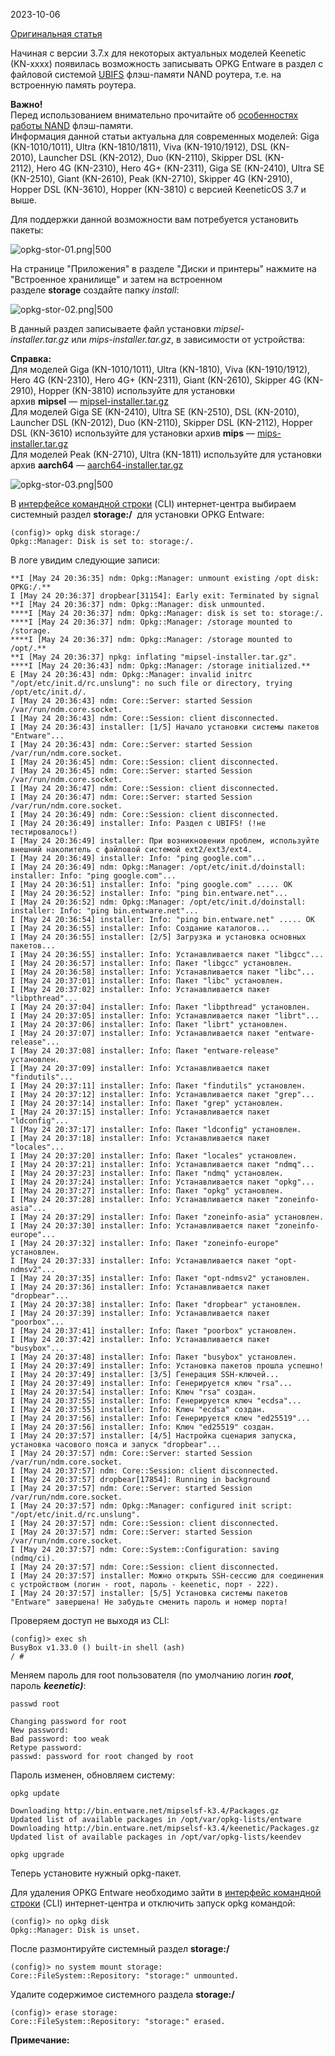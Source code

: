 2023-10-06

[Оригинальная статья](https://help.keenetic.com/hc/ru/articles/360021888880-%D0%A3%D1%81%D1%82%D0%B0%D0%BD%D0%BE%D0%B2%D0%BA%D0%B0-OPKG-Entware-%D0%BD%D0%B0-%D0%B2%D1%81%D1%82%D1%80%D0%BE%D0%B5%D0%BD%D0%BD%D1%83%D1%8E-%D0%BF%D0%B0%D0%BC%D1%8F%D1%82%D1%8C-%D1%80%D0%BE%D1%83%D1%82%D0%B5%D1%80%D0%B0)

Начиная с версии 3.7.x для некоторых актуальных моделей Keenetic (KN-xxxx) появилась возможность записывать OPKG Entware в раздел с файловой системой [UBIFS](https://ru.wikipedia.org/wiki/UBIFS) флэш-памяти NAND роутера, т.е. на встроенную память роутера.

**Важно!**  
Перед использованием внимательно прочитайте об [особенностях работы NAND](https://forum.keenetic.net/topic/9737-%D0%BE%D1%81%D0%BE%D0%B1%D0%B5%D0%BD%D0%BD%D0%BE%D1%81%D1%82%D0%B8-%D1%80%D0%B0%D0%B1%D0%BE%D1%82%D1%8B-parallel-nand-flash/) флэш-памяти.  
Информация данной статьи актуальна для современных моделей: Giga (KN-1010/1011), Ultra (KN-1810/1811), Viva (KN-1910/1912), DSL (KN-2010), Launcher DSL (KN-2012), Duo (KN-2110), Skipper DSL (KN-2112), Hero 4G (KN-2310), Hero 4G+ (KN-2311), Giga SE (KN-2410), Ultra SE (KN-2510), Giant (KN-2610), Peak (KN-2710), Skipper 4G (KN-2910), Hopper DSL (KN-3610), Hopper (KN-3810) с версией KeeneticOS 3.7 и выше.

Для поддержки данной возможности вам потребуется установить пакеты:

![opkg-stor-01.png|500](/Media/Entware_Memory/image_1.png)

На странице "Приложения" в разделе "Диски и принтеры" нажмите на "Встроенное хранилище" и затем на встроенном разделе **storage** создайте папку _install_:

![opkg-stor-02.png|500](/Media/Entware_Memory/image_2.png)

В данный раздел записываете файл установки _mipsel-installer.tar.gz_ или _mips-installer.tar.gz_, в зависимости от устройства: 

**Справка:**  
Для моделей Giga (KN-1010/1011), Ultra (KN-1810), Viva (KN-1910/1912), Hero 4G (KN-2310), Hero 4G+ (KN-2311), Giant (KN-2610), Skipper 4G (KN-2910), Hopper (KN-3810) используйте для установки архив **mipsel** — [mipsel-installer.tar.gz](https://bin.entware.net/mipselsf-k3.4/installer/mipsel-installer.tar.gz)  
Для моделей Giga SE (KN-2410), Ultra SE (KN-2510), DSL (KN-2010), Launcher DSL (KN-2012), Duo (KN-2110), Skipper DSL (KN-2112), Hopper DSL (KN-3610) используйте для установки архив **mips** — [mips-installer.tar.gz](https://bin.entware.net/mipssf-k3.4/installer/mips-installer.tar.gz)  
Для моделей Peak (KN-2710), Ultra (KN-1811) используйте для установки архив **aarch64** — [aarch64-installer.tar.gz](https://bin.entware.net/aarch64-k3.10/installer/aarch64-installer.tar.gz)

![opkg-stor-03.png|500](/Media/Entware_Memory/image_3.png)

В [интерфейсе командной строки](https://help.keenetic.com/hc/ru/articles/213965889?source=search&auth_token=eyJhbGciOiJIUzI1NiJ9.eyJhY2NvdW50X2lkIjoxMjE4MzY0LCJ1c2VyX2lkIjozODI5OTgzMzczODAsInRpY2tldF9pZCI6NTQ0MzUzLCJjaGFubmVsX2lkIjo2MywidHlwZSI6IlNFQVJDSCIsImV4cCI6MTYyNDQ2ODg2NX0.YUYdPm77dCcwZE56s4vFeTQ1reqbFkfs_tJ1v0iZ780) (CLI) интернет-центра выбираем системный раздел **storage:/**  для установки OPKG Entware:
```
(config)> opkg disk storage:/  
Opkg::Manager: Disk is set to: storage:/.
```
  
В логе увидим следующие записи:
```log
**I [May 24 20:36:35] ndm: Opkg::Manager: unmount existing /opt disk: OPKG:/.**  
I [May 24 20:36:37] dropbear[31154]: Early exit: Terminated by signal  
**I [May 24 20:36:37] ndm: Opkg::Manager: disk unmounted.  
****I [May 24 20:36:37] ndm: Opkg::Manager: disk is set to: storage:/.  
****I [May 24 20:36:37] ndm: Opkg::Manager: /storage mounted to /storage.  
****I [May 24 20:36:37] ndm: Opkg::Manager: /storage mounted to /opt/.**​  
**I [May 24 20:36:37] npkg: inflating "mipsel-installer.tar.gz".  
****I [May 24 20:36:43] ndm: Opkg::Manager: /storage initialized.**​  
E [May 24 20:36:43] ndm: Opkg::Manager: invalid initrc "/opt/etc/init.d/rc.unslung": no such file or directory, trying /opt/etc/init.d/.  
I [May 24 20:36:43] ndm: Core::Server: started Session /var/run/ndm.core.socket.  
I [May 24 20:36:43] ndm: Core::Session: client disconnected.  
I [May 24 20:36:43] installer: [1/5] Начало установки системы пакетов "Entware"...  
I [May 24 20:36:43] ndm: Core::Server: started Session /var/run/ndm.core.socket.  
I [May 24 20:36:45] ndm: Core::Session: client disconnected.  
I [May 24 20:36:45] ndm: Core::Server: started Session /var/run/ndm.core.socket.  
I [May 24 20:36:47] ndm: Core::Session: client disconnected.  
I [May 24 20:36:47] ndm: Core::Server: started Session /var/run/ndm.core.socket.  
I [May 24 20:36:49] ndm: Core::Session: client disconnected.  
I [May 24 20:36:49] installer: Info: Раздел с UBIFS! (!не тестировалось!)  
I [May 24 20:36:49] installer: При возникновении проблем, используйте внешний накопитель с файловой системой ext2/ext3/ext4.  
I [May 24 20:36:49] installer: Info: "ping google.com"...  
I [May 24 20:36:49] ndm: Opkg::Manager: /opt/etc/init.d/doinstall: installer: Info: "ping google.com"...  
I [May 24 20:36:51] installer: Info: "ping google.com" ..... OK  
I [May 24 20:36:52] installer: Info: "ping bin.entware.net"...  
I [May 24 20:36:52] ndm: Opkg::Manager: /opt/etc/init.d/doinstall: installer: Info: "ping bin.entware.net"...  
I [May 24 20:36:54] installer: Info: "ping bin.entware.net" ..... OK  
I [May 24 20:36:55] installer: Info: Создание каталогов...  
I [May 24 20:36:55] installer: [2/5] Загрузка и установка основных пакетов...  
I [May 24 20:36:55] installer: Info: Устанавливается пакет "libgcc"...  
I [May 24 20:36:57] installer: Info: Пакет "libgcc" установлен.  
I [May 24 20:36:58] installer: Info: Устанавливается пакет "libc"...  
I [May 24 20:37:01] installer: Info: Пакет "libc" установлен.  
I [May 24 20:37:02] installer: Info: Устанавливается пакет "libpthread"...  
I [May 24 20:37:04] installer: Info: Пакет "libpthread" установлен.  
I [May 24 20:37:05] installer: Info: Устанавливается пакет "librt"...  
I [May 24 20:37:06] installer: Info: Пакет "librt" установлен.  
I [May 24 20:37:07] installer: Info: Устанавливается пакет "entware-release"...  
I [May 24 20:37:08] installer: Info: Пакет "entware-release" установлен.  
I [May 24 20:37:09] installer: Info: Устанавливается пакет "findutils"...  
I [May 24 20:37:11] installer: Info: Пакет "findutils" установлен.  
I [May 24 20:37:12] installer: Info: Устанавливается пакет "grep"...  
I [May 24 20:37:14] installer: Info: Пакет "grep" установлен.  
I [May 24 20:37:15] installer: Info: Устанавливается пакет "ldconfig"...  
I [May 24 20:37:17] installer: Info: Пакет "ldconfig" установлен.  
I [May 24 20:37:18] installer: Info: Устанавливается пакет "locales"...  
I [May 24 20:37:20] installer: Info: Пакет "locales" установлен.  
I [May 24 20:37:21] installer: Info: Устанавливается пакет "ndmq"...  
I [May 24 20:37:23] installer: Info: Пакет "ndmq" установлен.  
I [May 24 20:37:24] installer: Info: Устанавливается пакет "opkg"...  
I [May 24 20:37:27] installer: Info: Пакет "opkg" установлен.  
I [May 24 20:37:28] installer: Info: Устанавливается пакет "zoneinfo-asia"...  
I [May 24 20:37:29] installer: Info: Пакет "zoneinfo-asia" установлен.  
I [May 24 20:37:30] installer: Info: Устанавливается пакет "zoneinfo-europe"...  
I [May 24 20:37:32] installer: Info: Пакет "zoneinfo-europe" установлен.  
I [May 24 20:37:33] installer: Info: Устанавливается пакет "opt-ndmsv2"...  
I [May 24 20:37:35] installer: Info: Пакет "opt-ndmsv2" установлен.  
I [May 24 20:37:36] installer: Info: Устанавливается пакет "dropbear"...  
I [May 24 20:37:38] installer: Info: Пакет "dropbear" установлен.  
I [May 24 20:37:39] installer: Info: Устанавливается пакет "poorbox"...  
I [May 24 20:37:41] installer: Info: Пакет "poorbox" установлен.  
I [May 24 20:37:42] installer: Info: Устанавливается пакет "busybox"...  
I [May 24 20:37:48] installer: Info: Пакет "busybox" установлен.  
I [May 24 20:37:49] installer: Info: Установка пакетов прошла успешно!  
I [May 24 20:37:49] installer: [3/5] Генерация SSH-ключей...  
I [May 24 20:37:49] installer: Info: Генерируется ключ "rsa"...  
I [May 24 20:37:54] installer: Info: Ключ "rsa" создан.  
I [May 24 20:37:55] installer: Info: Генерируется ключ "ecdsa"...  
I [May 24 20:37:55] installer: Info: Ключ "ecdsa" создан.  
I [May 24 20:37:56] installer: Info: Генерируется ключ "ed25519"...  
I [May 24 20:37:56] installer: Info: Ключ "ed25519" создан.  
I [May 24 20:37:57] installer: [4/5] Настройка сценария запуска, установка часового пояса и запуск "dropbear"...  
I [May 24 20:37:57] ndm: Core::Server: started Session /var/run/ndm.core.socket.  
I [May 24 20:37:57] ndm: Core::Session: client disconnected.  
I [May 24 20:37:57] dropbear[17854]: Running in background  
I [May 24 20:37:57] ndm: Core::Server: started Session /var/run/ndm.core.socket.  
I [May 24 20:37:57] ndm: Opkg::Manager: configured init script: "/opt/etc/init.d/rc.unslung".  
I [May 24 20:37:57] ndm: Core::Session: client disconnected.  
I [May 24 20:37:57] ndm: Core::Server: started Session /var/run/ndm.core.socket.  
I [May 24 20:37:57] ndm: Core::System::Configuration: saving (ndmq/ci).  
I [May 24 20:37:57] ndm: Core::Session: client disconnected.  
I [May 24 20:37:57] installer: Можно открыть SSH-сессию для соединения с устройством (логин - root, пароль - keenetic, порт - 222).  
I [May 24 20:37:57] installer: [5/5] Установка системы пакетов "Entware" завершена! Не забудьте сменить пароль и номер порта!
```

Проверяем доступ не выходя из CLI:

```
(config)> exec sh
BusyBox v1.33.0 () built-in shell (ash)  
/ #
```

Меняем пароль для root пользователя (по умолчанию логин **_root_**, пароль **_keenetic)_**:

```shell
passwd root 
``` 

```
Changing password for root  
New password:  
Bad password: too weak  
Retype password:  
passwd: password for root changed by root
```

Пароль изменен, обновляем систему:

```shell
opkg update
```

```
Downloading http://bin.entware.net/mipselsf-k3.4/Packages.gz  
Updated list of available packages in /opt/var/opkg-lists/entware  
Downloading http://bin.entware.net/mipselsf-k3.4/keenetic/Packages.gz  
Updated list of available packages in /opt/var/opkg-lists/keendev  
```

```shell
opkg upgrade
```

Теперь установите нужный opkg-пакет.  
  
Для удаления OPKG Entware необходимо зайти в [интерфейс командной строки](https://help.keenetic.com/hc/ru/articles/213965889?source=search&auth_token=eyJhbGciOiJIUzI1NiJ9.eyJhY2NvdW50X2lkIjoxMjE4MzY0LCJ1c2VyX2lkIjozODI5OTgzMzczODAsInRpY2tldF9pZCI6NTQ0MzUzLCJjaGFubmVsX2lkIjo2MywidHlwZSI6IlNFQVJDSCIsImV4cCI6MTYyNDQ2ODg2NX0.YUYdPm77dCcwZE56s4vFeTQ1reqbFkfs_tJ1v0iZ780) (CLI) интернет-центра и отключить запуск opkg командой:
```
(config)> no opkg disk 
Opkg::Manager: Disk is unset.
```

После размонтируйте системный раздел **storage:/**  

```
(config)> no system mount storage: 
Core::FileSystem::Repository: "storage:" unmounted.
```

Удалите содержимое системного раздела **storage:/**
```
(config)> erase storage:
Core::FileSystem::Repository: "storage:" erased.
```

**Примечание:**  
